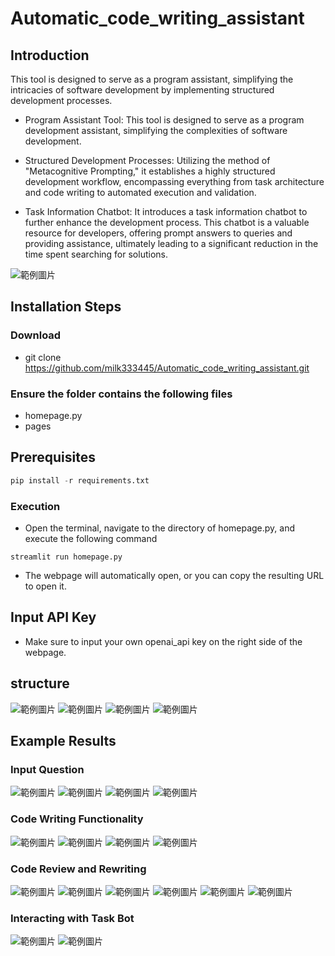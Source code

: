 # Automatic_code_writing_assistant
## Introduction
This tool is designed to serve as a program assistant, simplifying the intricacies of software development by implementing structured development processes. 

- Program Assistant Tool: This tool is designed to serve as a program development assistant, simplifying the complexities of software development.

- Structured Development Processes: Utilizing the method of "Metacognitive Prompting," it establishes a highly structured development workflow, encompassing everything from task architecture and code writing to automated execution and validation.

- Task Information Chatbot: It introduces a task information chatbot to further enhance the development process. This chatbot is a valuable resource for developers, offering prompt answers to queries and providing assistance, ultimately leading to a significant reduction in the time spent searching for solutions.

![範例圖片](images/架構1.jpg)
## Installation Steps
### Download
- git clone https://github.com/milk333445/Automatic_code_writing_assistant.git

### Ensure the folder contains the following files
- homepage.py
- pages

## Prerequisites
```python
pip install -r requirements.txt
```

### Execution
- Open the terminal, navigate to the directory of homepage.py, and execute the following command
```python=
streamlit run homepage.py
```
- The webpage will automatically open, or you can copy the resulting URL to open it.
## Input API Key
- Make sure to input your own openai_api key on the right side of the webpage.


## structure
![範例圖片](images/架構1.jpg)
![範例圖片](images/架構2.jpg)
![範例圖片](images/架構3.jpg)
![範例圖片](images/架構4.jpg)

## Example Results
### Input Question
![範例圖片](images/image1.jpg)
![範例圖片](images/image2.jpg)
![範例圖片](images/image3.jpg)
![範例圖片](images/image4.jpg)
### Code Writing Functionality
![範例圖片](images/image5.jpg)
![範例圖片](images/image6.jpg)
![範例圖片](images/image7.jpg)
![範例圖片](images/image8.jpg)
### Code Review and Rewriting
![範例圖片](images/image9.jpg)
![範例圖片](images/image10.jpg)
![範例圖片](images/image11.jpg)
![範例圖片](images/image12.jpg)
![範例圖片](images/image13.jpg)
![範例圖片](images/image14.jpg)
### Interacting with Task Bot
![範例圖片](images/image15.jpg)
![範例圖片](images/image16.jpg)


